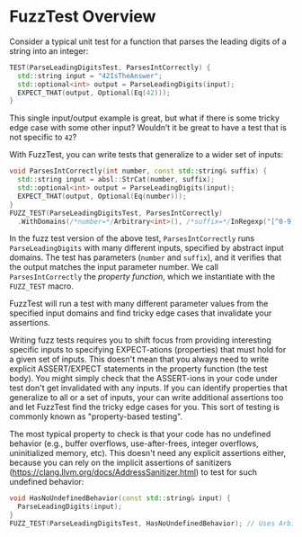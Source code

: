 # FuzzTest Overview

Consider a typical unit test for a function that parses the leading digits of a
string into an integer:

```c++
TEST(ParseLeadingDigitsTest, ParsesIntCorrectly) {
  std::string input = "42IsTheAnswer";
  std::optional<int> output = ParseLeadingDigits(input);
  EXPECT_THAT(output, Optional(Eq(42)));
}
```

This single input/output example is great, but what if there is some tricky edge
case with some other input? Wouldn’t it be great to have a test that is not
specific to `42`?

With FuzzTest, you can write tests that generalize to a wider set of inputs:

```c++
void ParsesIntCorrectly(int number, const std::string& suffix) {
  std::string input = absl::StrCat(number, suffix);
  std::optional<int> output = ParseLeadingDigits(input);
  EXPECT_THAT(output, Optional(Eq(number)));
}
FUZZ_TEST(ParseLeadingDigitsTest, ParsesIntCorrectly)
  .WithDomains(/*number=*/Arbitrary<int>(), /*suffix=*/InRegexp("[^0-9].*"));
```

In the fuzz test version of the above test, `ParsesIntCorrectly` runs
`ParseLeadingDigits` with many different inputs, specified by abstract input
domains. The test has parameters (`number` and `suffix`), and it verifies that
the output matches the input parameter number. We call `ParsesIntCorrectly` the
*property function*, which we instantiate with the `FUZZ_TEST` macro.

FuzzTest will run a test with many different parameter values from the specified
input domains and find tricky edge cases that invalidate your assertions.

Writing fuzz tests requires you to shift focus from providing interesting
specific inputs to specifying EXPECT-ations (properties) that must hold for a
given set of inputs. This doesn't mean that you always need to write explicit
ASSERT/EXPECT statements in the property function (the test body). You might
simply check that the ASSERT-ions in your code under test don't get invalidated
with any inputs. If you can identify properties that generalize to all or a set
of inputs, your can write additional assertions too and let FuzzTest find the
tricky edge cases for you. This sort of testing is commonly known as
"property-based testing".

The most typical property to check is that your code has no undefined behavior
(e.g., buffer overflows, use-after-frees, integer overflows, uninitialized
memory, etc). This doesn't need any explicit assertions either, because you can
rely on the implicit assertions of sanitizers
(https://clang.llvm.org/docs/AddressSanitizer.html)
to test for such undefined behavior:

```c++
void HasNoUndefinedBehavior(const std::string& input) {
  ParseLeadingDigits(input);
}
FUZZ_TEST(ParseLeadingDigitsTest, HasNoUndefinedBehavior); // Uses Arbitrary<T> as input domain for each parameter by default.
```
